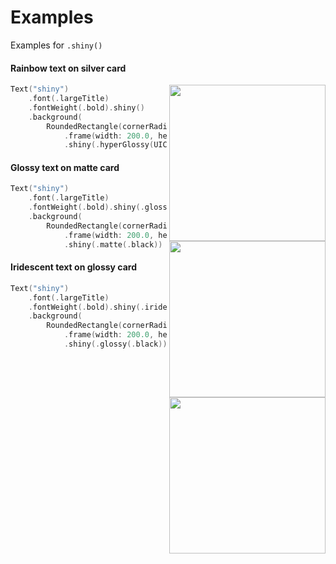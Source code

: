 # Examples

Examples for `.shiny()`

#### Rainbow text on silver card

<img src=https://raw.githubusercontent.com/maustinstar/shiny/master/Images/shiny-rainbow.gif width=250 align="right" />

```swift
Text("shiny")
    .font(.largeTitle)
    .fontWeight(.bold).shiny()
    .background(
        RoundedRectangle(cornerRadius: 14.0)
            .frame(width: 200.0, height: 70.0)
            .shiny(.hyperGlossy(UIColor.systemGray5)))
```

#### Glossy text on matte card

<img src=https://raw.githubusercontent.com/maustinstar/shiny/master/Images/shiny-black.gif width=250 align="right" />

```swift
Text("shiny")
    .font(.largeTitle)
    .fontWeight(.bold).shiny(.glossy(.black))
    .background(
        RoundedRectangle(cornerRadius: 14.0)
            .frame(width: 200.0, height: 70.0)
            .shiny(.matte(.black))
```

#### Iridescent text on glossy card

<img src=https://raw.githubusercontent.com/maustinstar/shiny/master/Images/shiny-iridescent.gif width=250 align="right" />

```swift
Text("shiny")
    .font(.largeTitle)
    .fontWeight(.bold).shiny(.iridescent)
    .background(
        RoundedRectangle(cornerRadius: 14.0)
            .frame(width: 200.0, height: 70.0)
            .shiny(.glossy(.black))
```
